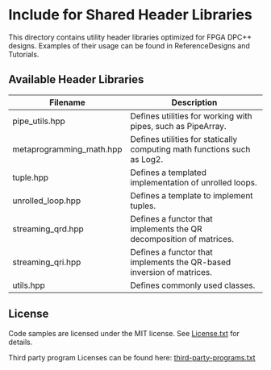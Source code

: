 # Include for Shared Header Libraries
This directory contains utility header libraries optimized for FPGA DPC++ designs. Examples of their usage can be found in ReferenceDesigns and Tutorials.

## Available Header Libraries
| Filename       | Description
---              |---
| pipe_utils.hpp | Defines utilities for working with pipes, such as PipeArray.
| metaprogramming_math.hpp | Defines utilities for statically computing math functions such as Log2.
| tuple.hpp | Defines a templated implementation of unrolled loops.
| unrolled_loop.hpp | Defines a template to implement tuples.
| streaming_qrd.hpp | Defines a functor that implements the QR decomposition of matrices.
| streaming_qri.hpp | Defines a functor that implements the QR-based inversion of matrices.
| utils.hpp | Defines commonly used classes.

## License  
Code samples are licensed under the MIT license. See
[License.txt](https://github.com/oneapi-src/oneAPI-samples/blob/master/License.txt) for details.

Third party program Licenses can be found here: [third-party-programs.txt](https://github.com/oneapi-src/oneAPI-samples/blob/master/third-party-programs.txt)

